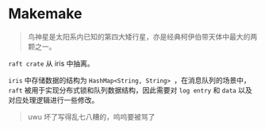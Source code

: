# Makemake

> 鸟神星是太阳系内已知的第四大矮行星，亦是经典柯伊伯带天体中最大的两颗之一。

`raft crate` 从 iris 中抽离。

`iris` 中存储数据的结构为 `HashMap<String, String> `，在消息队列的场景中，`raft` 被用于实现分布式锁和队列数据结构，因此需要对
`log entry` 和 `data` 以及对应处理逻辑进行一些修改。

> uwu 坏了写得乱七八糟的，呜呜要被骂了